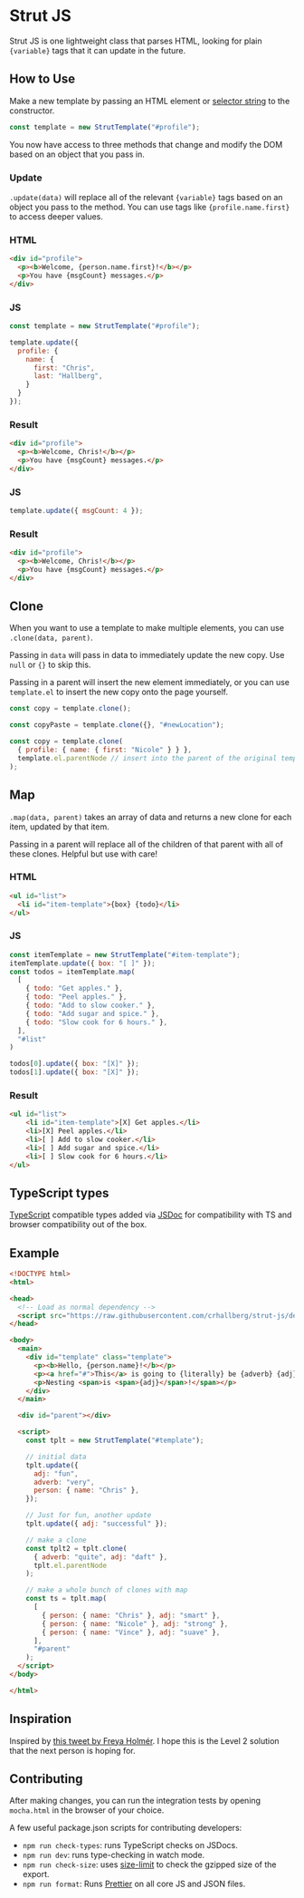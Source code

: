 # Strut JS

Strut JS is one lightweight class that parses HTML, looking for plain `{variable}` tags that it can update in the future.

## How to Use

Make a new template by passing an HTML element or [selector string](https://developer.mozilla.org/en-US/docs/Learn/CSS/Building_blocks/Selectors) to the constructor.

```js
const template = new StrutTemplate("#profile");
```

You now have access to three methods that change and modify the DOM based on an object that you pass in.

### Update

`.update(data)` will replace all of the relevant `{variable}` tags based on an object you pass to the method. You can use tags like `{profile.name.first}` to access deeper values.

### HTML

```html
<div id="profile">
  <p><b>Welcome, {person.name.first}!</b></p>
  <p>You have {msgCount} messages.</p>
</div>
```

### JS

```js
const template = new StrutTemplate("#profile");

template.update({
  profile: {
    name: {
      first: "Chris",
      last: "Hallberg",
    }
  }
});
```

### Result

```html
<div id="profile">
  <p><b>Welcome, Chris!</b></p>
  <p>You have {msgCount} messages.</p>
</div>
```

### JS

```js
template.update({ msgCount: 4 });
```

### Result

```html
<div id="profile">
  <p><b>Welcome, Chris!</b></p>
  <p>You have {msgCount} messages.</p>
</div>
```

## Clone

When you want to use a template to make multiple elements, you can use `.clone(data, parent)`.

Passing in `data` will pass in data to immediately update the new copy. Use `null` or `{}` to skip this.

Passing in a parent will insert the new element immediately, or you can use `template.el` to insert the new copy onto the page yourself.

```js
const copy = template.clone();

const copyPaste = template.clone({}, "#newLocation");

const copy = template.clone(
  { profile: { name: { first: "Nicole" } } },
  template.el.parentNode // insert into the parent of the original template
);
```

## Map

`.map(data, parent)` takes an array of data and returns a new clone for each item, updated by that item.

Passing in a parent will replace all of the children of that parent with all of these clones. Helpful but use with care!

### HTML

```html
<ul id="list">
  <li id="item-template">{box} {todo}</li>
</ul>
```

### JS

```js
const itemTemplate = new StrutTemplate("#item-template");
itemTemplate.update({ box: "[ ]" });
const todos = itemTemplate.map(
  [
    { todo: "Get apples." },
    { todo: "Peel apples." },
    { todo: "Add to slow cooker." },
    { todo: "Add sugar and spice." },
    { todo: "Slow cook for 6 hours." },
  ],
  "#list"
)

todos[0].update({ box: "[X]" });
todos[1].update({ box: "[X]" });
```

### Result

```html
<ul id="list">
    <li id="item-template">[X] Get apples.</li>
    <li>[X] Peel apples.</li>
    <li>[ ] Add to slow cooker.</li>
    <li>[ ] Add sugar and spice.</li>
    <li>[ ] Slow cook for 6 hours.</li>
</ul>
```

## TypeScript types

[TypeScript](https://www.typescriptlang.org/) compatible types added via [JSDoc](https://www.typescriptlang.org/docs/handbook/jsdoc-supported-types.html) for compatibility with TS and browser compatibility out of the box.

## Example

```html
<!DOCTYPE html>
<html>

<head>
  <!-- Load as normal dependency -->
  <script src="https://raw.githubusercontent.com/crhallberg/strut-js/dev/index.js"></script>
</head>

<body>
  <main>
    <div id="template" class="template">
      <p><b>Hello, {person.name}!</b></p>
      <p><a href="#">This</a> is going to {literally} be {adverb} {adj}!</p>
      <p>Nesting <span>is <span>{adj}</span>!</span></p>
    </div>
  </main>

  <div id="parent"></div>

  <script>
    const tplt = new StrutTemplate("#template");

    // initial data
    tplt.update({
      adj: "fun",
      adverb: "very",
      person: { name: "Chris" },
    });

    // Just for fun, another update
    tplt.update({ adj: "successful" });

    // make a clone
    const tplt2 = tplt.clone(
      { adverb: "quite", adj: "daft" },
      tplt.el.parentNode
    );

    // make a whole bunch of clones with map
    const ts = tplt.map(
      [
        { person: { name: "Chris" }, adj: "smart" },
        { person: { name: "Nicole" }, adj: "strong" },
        { person: { name: "Vince" }, adj: "suave" },
      ],
      "#parent"
    );
  </script>
</body>

</html>
```

## Inspiration

Inspired by [this tweet by Freya Holmér](https://twitter.com/FreyaHolmer/status/1449052877318668288). I hope this is the Level 2 solution that the next person is hoping for.

## Contributing

After making changes, you can run the integration tests by opening `mocha.html` in the browser of your choice.

A few useful package.json scripts for contributing developers:

- `npm run check-types`: runs TypeScript checks on JSDocs.
- `npm run dev`: runs type-checking in watch mode.
- `npm run check-size`: uses [size-limit](https://github.com/ai/size-limit) to check the gzipped size of the export.
- `npm run format`: Runs [Prettier](https://prettier.io/) on all core JS and JSON files.
